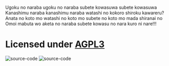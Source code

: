 Ugoku no naraba ugoku no naraba subete kowasuwa subete kowasuwa
Kanashimu naraba kanashimu naraba watashi no kokoro shiroku kawareru?
Anata no koto mo watashi no koto mo subete no koto mo mada shiranai no
Omoi mabuta wo aketa no naraba subete kowasu no nara kuro ni nare!!!


Licensed under [AGPL3](http://www.gnu.org/licenses/agpl-3.0-standalone.html)
=======================

![source-code](https://raw.github.com/BlackRock/PICTURES/master/Dev.png)
![source-code](https://raw.github.com/BlackRock/PICTURES/master/Licenses/agpl-v3-logo.png)